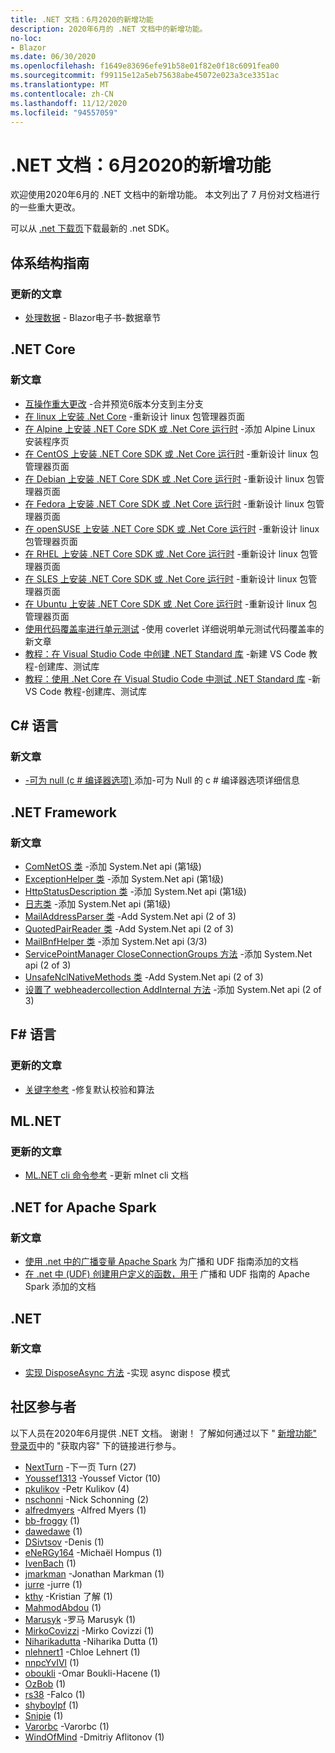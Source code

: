 ```yaml
---
title: .NET 文档：6月2020的新增功能
description: 2020年6月的 .NET 文档中的新增功能。
no-loc:
- Blazor
ms.date: 06/30/2020
ms.openlocfilehash: f1649e83696efe91b58e01f82e0f18c6091fea00
ms.sourcegitcommit: f99115e12a5eb75638abe45072e023a3ce3351ac
ms.translationtype: MT
ms.contentlocale: zh-CN
ms.lasthandoff: 11/12/2020
ms.locfileid: "94557059"
---
```

# <a name="net-docs-whats-new-for-june-2020"></a>.NET 文档：6月2020的新增功能

欢迎使用2020年6月的 .NET 文档中的新增功能。 本文列出了 7 月份对文档进行的一些重大更改。

可以从 [.net 下载页](https://dotnet.microsoft.com/download)下载最新的 .net SDK。

## <a name="architecture-guides"></a>体系结构指南

### <a name="updated-articles"></a>更新的文章

- [处理数据](../architecture/blazor-for-web-forms-developers/data.md)  -  Blazor电子书-数据章节

## <a name="net-core"></a>.NET Core

### <a name="new-articles"></a>新文章

- [互操作重大更改](../core/compatibility/interop.md) -合并预览6版本分支到主分支
- [在 linux 上安装 .Net Core](../core/install/linux.md) -重新设计 linux 包管理器页面
- [在 Alpine 上安装 .NET Core SDK 或 .Net Core 运行时](../core/install/linux-alpine.md) -添加 Alpine Linux 安装程序页
- [在 CentOS 上安装 .NET Core SDK 或 .Net Core 运行时](../core/install/linux-centos.md) -重新设计 linux 包管理器页面
- [在 Debian 上安装 .NET Core SDK 或 .Net Core 运行时](../core/install/linux-debian.md) -重新设计 linux 包管理器页面
- [在 Fedora 上安装 .NET Core SDK 或 .Net Core 运行时](../core/install/linux-fedora.md) -重新设计 linux 包管理器页面
- [在 openSUSE 上安装 .NET Core SDK 或 .Net Core 运行时](../core/install/linux-opensuse.md) -重新设计 linux 包管理器页面
- [在 RHEL 上安装 .NET Core SDK 或 .Net Core 运行时](../core/install/linux-rhel.md) -重新设计 linux 包管理器页面
- [在 SLES 上安装 .NET Core SDK 或 .Net Core 运行时](../core/install/linux-sles.md) -重新设计 linux 包管理器页面
- [在 Ubuntu 上安装 .NET Core SDK 或 .Net Core 运行时](../core/install/linux-ubuntu.md) -重新设计 linux 包管理器页面
- [使用代码覆盖率进行单元测试](../core/testing/unit-testing-code-coverage.md) -使用 coverlet 详细说明单元测试代码覆盖率的新文章
- [教程：在 Visual Studio Code 中创建 .NET Standard 库](../core/tutorials/library-with-visual-studio-code.md) -新建 VS Code 教程-创建库、测试库
- [教程：使用 .Net Core 在 Visual Studio Code 中测试 .NET Standard 库](../core/tutorials/testing-library-with-visual-studio-code.md) -新 VS Code 教程-创建库、测试库

## <a name="c-language"></a>C# 语言

### <a name="new-articles"></a>新文章

- [-可为 null (c # 编译器选项) ](../csharp/language-reference/compiler-options/nullable-compiler-option.md) 添加-可为 Null 的 c # 编译器选项详细信息

## <a name="net-framework"></a>.NET Framework

### <a name="new-articles"></a>新文章

- [ComNetOS 类](../framework/additional-apis/system.net.comnetos.md) -添加 System.Net api (第1级) 
- [ExceptionHelper 类](../framework/additional-apis/system.net.exceptionhelper.md) -添加 System.Net api (第1级) 
- [HttpStatusDescription 类](../framework/additional-apis/system.net.httpstatusdescription.md) -添加 System.Net api (第1级) 
- [日志类](../framework/additional-apis/system.net.logging.md) -添加 System.Net api (第1级) 
- [MailAddressParser 类](../framework/additional-apis/system.net.mail.mailaddressparser.md) -Add System.Net api (2 of 3) 
- [QuotedPairReader 类](../framework/additional-apis/system.net.mail.quotedpairreader.md) -Add System.Net api (2 of 3) 
- [MailBnfHelper 类](../framework/additional-apis/system.net.mime.mailbnfhelper.md) -添加 System.Net api (3/3) 
- [ServicePointManager CloseConnectionGroups 方法](../framework/additional-apis/system.net.servicepointmanager.closeconnectiongroups.md) -添加 System.Net api (2 of 3) 
- [UnsafeNclNativeMethods 类](../framework/additional-apis/system.net.unsafenclnativemethods.md) -Add System.Net api (2 of 3) 
- [设置了 webheadercollection AddInternal 方法](../framework/additional-apis/system.net.webheadercollection.addinternal.md) -添加 System.Net api (2 of 3) 

## <a name="f-language"></a>F# 语言

### <a name="updated-articles"></a>更新的文章

- [关键字参考](../fsharp/language-reference/keyword-reference.md) -修复默认校验和算法

## <a name="mlnet"></a>ML.NET

### <a name="updated-articles"></a>更新的文章

- [ML.NET cli 命令参考](../machine-learning/reference/ml-net-cli-reference.md) -更新 mlnet cli 文档

## <a name="net-for-apache-spark"></a>.NET for Apache Spark

### <a name="new-articles"></a>新文章

- [使用 .net 中的广播变量 Apache Spark](../spark/how-to-guides/broadcast-guide.md) 为广播和 UDF 指南添加的文档
- [在 .net 中 (UDF) 创建用户定义的函数，用于](../spark/how-to-guides/udf-guide.md) 广播和 UDF 指南的 Apache Spark 添加的文档

## <a name="net"></a>.NET

### <a name="new-articles"></a>新文章

- [实现 DisposeAsync 方法](../standard/garbage-collection/implementing-disposeasync.md) -实现 async dispose 模式

## <a name="community-contributors"></a>社区参与者

以下人员在2020年6月提供 .NET 文档。 谢谢！ 了解如何通过以下 " [新增功能" 登录页](index.yml)中的 "获取内容" 下的链接进行参与。

- [NextTurn](https://github.com/NextTurn) -下一页 Turn (27) 
- [Youssef1313](https://github.com/Youssef1313) -Youssef Victor (10) 
- [pkulikov](https://github.com/pkulikov) -Petr Kulikov (4) 
- [nschonni](https://github.com/nschonni) -Nick Schonning (2) 
- [alfredmyers](https://github.com/alfredmyers) -Alfred Myers (1) 
- [bb-froggy](https://github.com/bb-froggy) (1) 
- [dawedawe](https://github.com/dawedawe) (1) 
- [DSivtsov](https://github.com/DSivtsov) -Denis (1) 
- [eNeRGy164](https://github.com/eNeRGy164) -Michaël Hompus (1) 
- [IvenBach](https://github.com/IvenBach) (1) 
- [jmarkman](https://github.com/jmarkman) -Jonathan Markman (1) 
- [jurre](https://github.com/jurre) -jurre (1) 
- [kthy](https://github.com/kthy) -Kristian 了解 (1) 
- [MahmodAbdou](https://github.com/MahmodAbdou) (1) 
- [Marusyk](https://github.com/Marusyk) -罗马 Marusyk (1) 
- [MirkoCovizzi](https://github.com/MirkoCovizzi) -Mirko Covizzi (1) 
- [Niharikadutta](https://github.com/Niharikadutta) -Niharika Dutta (1) 
- [nlehnert1](https://github.com/nlehnert1) -Chloe Lehnert (1) 
- [nnpcYvIVl](https://github.com/nnpcYvIVl) (1) 
- [oboukli](https://github.com/oboukli) -Omar Boukli-Hacene (1) 
- [OzBob](https://github.com/OzBob) (1) 
- [rs38](https://github.com/rs38) -Falco (1) 
- [shyboylpf](https://github.com/shyboylpf) (1) 
- [Snipie](https://github.com/Snipie) (1) 
- [Varorbc](https://github.com/Varorbc) -Varorbc (1) 
- [WindOfMind](https://github.com/WindOfMind) -Dmitriy Aflitonov (1) 
